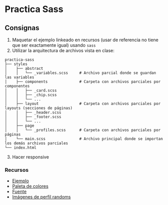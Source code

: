 # Practica Sass

## Consignas

1. Maquetar el ejemplo linkeado en recursos (usar de referencia no tiene que ser exactamente igual) usando `sass`
2. Utilizar la arquitectura de archivos vista en clase:

```
practica-sass
├── styles
│    ├── abstract
│    │   └── _variables.scss     # Archivo parcial donde se guardan las variables
│    ├── components              # Carpeta con archivos parciales por componentes
│    │   ├── _card.scss         
│    │   ├── _chip.scss        
│    │   └── ...  
│    ├── layout                  # Carpeta con archivos parciales por layouts (secciones de páginas)
│    │   ├── _header.scss         
│    │   ├── _footer.scss        
│    │   └── ...
│    ├── page
│    │   └── _profiles.scss      # Carpeta con archivos parciales por páginas    
│    └── main.scss               # Archivo principal donde se importan los demás archivos parciales
└── index.html
```

3. Hacer responsive 
  
### Recursos  

- [Ejemplo](https://cdn.dribbble.com/users/387195/screenshots/2622997/attachments/524393/full_view.png)
- [Paleta de colores](https://aco-viewer.appspot.com/64597a73d362d871f6180e41c74608c8)
- [Fuente](https://fonts.google.com/specimen/Roboto)
- [Imágenes de perfil randoms](https://pravatar.cc/)
